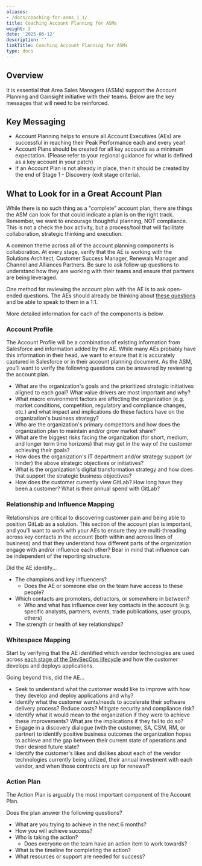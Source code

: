 ```yaml
---
aliases:
- /docs/coaching-for-asms_1_1/
title: Coaching Account Planning for ASMs
weight: 2
date: '2025-06-12'
description: ''
linkTitle: Coaching Account Planning for ASMs
type: docs
---
```


## Overview

It is essential that Area Sales Managers (ASMs) support the Account Planning and Gainsight initiative with their teams. Below are the key messages that will need to be reinforced.

## Key Messaging

- Account Planning helps to ensure all Account Executives (AEs) are successful in reaching their Peak Performance each and every year!
- Account Plans should be created for all key accounts as a minimum expectation.  (Please refer to your regional guidance for what is defined as a key account in your patch)
- If an Account Plan is not already in place, then it should be created by the end of Stage 1 - Discovery (exit stage criteria).

## What to Look for in a Great Account Plan

While there is no such thing as a "complete" account plan, there are things the ASM can look for that could indicate a plan is on the right track. Remember, we want to encourage thoughtful planning, NOT compliance. This is not a check the box activity, but a process/tool that will facilitate collaboration, strategic thinking and execution.

A common theme across all of the account planning components is collaboration. At every stage, verify that the AE is working with the Solutions Architect, Customer Success Manager, Renewals Manager and Channel and Alliances Partners. Be sure to ask follow up questions to understand how they are working with their teams and ensure that partners are being leveraged.

One method for reviewing the account plan with the AE is to ask open-ended questions. The AEs should already be thinking about [these questions](/handbook/sales/account-planning/#account-profile) and be able to speak to them in a 1:1.

More detailed information for each of the components is below.

### Account Profile

The Account Profile will be a combination of existing information from Salesforce and information added by the AE. While many AEs probably have this information in their head, we want to ensure that it is accurately captured in Salesforce or in their account planning document. As the ASM, you'll want to verify the following questions can be answered by reviewing the account plan.

- What are the organization's goals and the prioritized strategic initiatives aligned to each goal? What value drivers are most important and why?
- What macro environment factors are affecting the organization (e.g. market conditions, competition, regulatory and compliance changes, etc.) and what impact and implications do these factors have on the organization's business strategy?
- Who are the organization's primary competitors and how does the organization plan to maintain and/or grow market share?
- What are the biggest risks facing the organization (for short, medium, and longer term time horizons) that may get in the way of the customer achieving their goals?
- How does the organization's IT department and/or strategy support (or hinder) the above strategic objectives or initiatives?
- What is the organization's digital transformation strategy and how does that support the strategic business objectives?
- How does the customer currently view GitLab? How long have they been a customer? What is their annual spend with GitLab?

### Relationship and Influence Mapping

Relationships are critical to discovering customer pain and being able to position GitLab as a solution. This section of the account plan is important, and you'll want to work with your AEs to ensure they are multi-threading across key contacts in the account (both within and across lines of business) and that they understand how different parts of the organization engage with and/or influence each other? Bear in mind that influence can be independent of the reporting structure.

Did the AE identify...

- The champions and key influencers?
  - Does the AE or someone else on the team have access to these people?
- Which contacts are promoters, detractors, or somewhere in between?
  - Who and what has influence over key contacts in the account (e.g. specific analysts, partners, events, trade publications, user groups, others)
- The strength or health of key relationships?

### Whitespace Mapping

Start by verifying that the AE identified which vendor technologies are used across [each stage of the DevSecOps lifecycle](https://about.gitlab.com/stages-devops-lifecycle/) and how the customer develops and deploys applications.

Going beyond this, did the AE...

- Seek to understand what the customer would like to improve with how they develop and deploy applications and why?
- Identify what the customer wants/needs to accelerate their software delivery process? Reduce costs? Mitigate security and compliance risk?
- Identify what it would mean to the organization if they were to achieve these improvements? What are the implications if they fail to do so?
- Engage in a discovery dialogue (with the customer, SA, CSM, RM, or partner) to identify positive business outcomes the organization hopes to achieve and the gap between their current state of operations and their desired future state?
- Identify the customer's likes and dislikes about each of the vendor technologies currently being utilized, their annual investment with each vendor, and when those contracts are up for renewal?

### Action Plan

The Action Plan is arguably the most important component of the Account Plan.

Does the plan answer the following questions?

- What are you trying to achieve in the next 6 months?
- How you will achieve success?
- Who is taking the action?
  - Does everyone on the team have an action item to work towards?
- What is the timeline for completing the action?
- What resources or support are needed for success?
